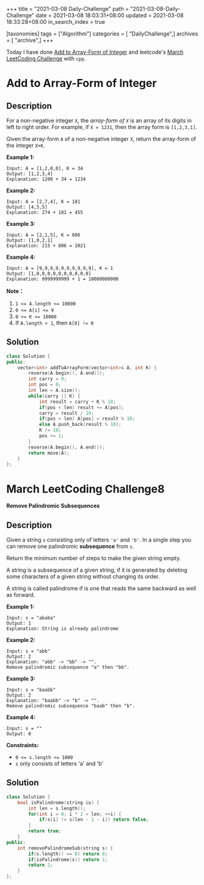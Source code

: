 +++
title = "2021-03-08 Daily-Challenge"
path = "2021-03-08-Daily-Challenge"
date = 2021-03-08 18:03:31+08:00
updated = 2021-03-08 18:33:28+08:00
in_search_index = true

[taxonomies]
tags = ["Algorithm"]
categories = [ "DailyChallenge",]
archives = [ "archive",]
+++

Today I have done [Add to Array-Form of Integer](https://leetcode.com/problems/add-to-array-form-of-integer/) and leetcode's [March LeetCoding Challenge](https://leetcode.com/explore/featured/card/march-leetcoding-challenge-2021/588/week-1-march-1st-march-7th/3657/) with `cpp`.

<!-- more -->

# Add to Array-Form of Integer

## Description

For a non-negative integer `X`, the *array-form of `X`* is an array of its digits in left to right order. For example, if `X = 1231`, then the array form is `[1,2,3,1]`.

Given the array-form `A` of a non-negative integer `X`, return the array-form of the integer `X+K`.

 



**Example 1:**

```
Input: A = [1,2,0,0], K = 34
Output: [1,2,3,4]
Explanation: 1200 + 34 = 1234
```

**Example 2:**

```
Input: A = [2,7,4], K = 181
Output: [4,5,5]
Explanation: 274 + 181 = 455
```

**Example 3:**

```
Input: A = [2,1,5], K = 806
Output: [1,0,2,1]
Explanation: 215 + 806 = 1021
```

**Example 4:**

```
Input: A = [9,9,9,9,9,9,9,9,9,9], K = 1
Output: [1,0,0,0,0,0,0,0,0,0,0]
Explanation: 9999999999 + 1 = 10000000000
```

 

**Note：**

1. `1 <= A.length <= 10000`
2. `0 <= A[i] <= 9`
3. `0 <= K <= 10000`
4. If `A.length > 1`, then `A[0] != 0`

## Solution

``` cpp
class Solution {
public:
    vector<int> addToArrayForm(vector<int>& A, int K) {
        reverse(A.begin(), A.end());
        int carry = 0;
        int pos = 0;
        int len = A.size();
        while(carry || K) {
            int result = carry + K % 10;
            if(pos < len) result += A[pos];
            carry = result / 10;
            if(pos < len) A[pos] = result % 10;
            else A.push_back(result % 10);
            K /= 10;
            pos += 1;
        }
        reverse(A.begin(), A.end());
        return move(A);
    }
};
```

# March LeetCoding Challenge8

**Remove Palindromic Subsequences**

## Description

Given a string `s` consisting only of letters `'a'` and `'b'`. In a single step you can remove one palindromic **subsequence** from `s`.

Return the minimum number of steps to make the given string empty.

A string is a subsequence of a given string, if it is generated by deleting some characters of a given string without changing its order.

A string is called palindrome if is one that reads the same backward as well as forward.

 

**Example 1:**

```
Input: s = "ababa"
Output: 1
Explanation: String is already palindrome
```

**Example 2:**

```
Input: s = "abb"
Output: 2
Explanation: "abb" -> "bb" -> "". 
Remove palindromic subsequence "a" then "bb".
```

**Example 3:**

```
Input: s = "baabb"
Output: 2
Explanation: "baabb" -> "b" -> "". 
Remove palindromic subsequence "baab" then "b".
```

**Example 4:**

```
Input: s = ""
Output: 0
```

 

**Constraints:**

- `0 <= s.length <= 1000`
- `s` only consists of letters 'a' and 'b'

## Solution

``` cpp
class Solution {
    bool isPalindrome(string &s) {
        int len = s.length();
        for(int i = 0; i * 2 < len; ++i) {
            if(s[i] != s[len - 1 - i]) return false;
        }
        return true;
    }
public:
    int removePalindromeSub(string s) {
        if(s.length() == 0) return 0;
        if(isPalindrome(s)) return 1;
        return 2;
    }
};
```
